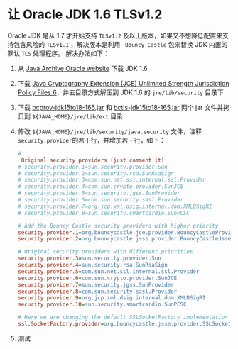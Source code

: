 # 让 Oracle JDK 1.6 TLSv1.2

Oracle JDK 是从 1.7 才开始支持 `TLSv1.2` 及以上版本，如果又不想降低配置来支持包含风险的 `TLSv1.1` ，解决版本是利用 ` Bouncy Castle` 包来替换 JDK 内置的默认 `TLS` 处理程序。
解决办法如下：

1. 从 [Java Archive Oracle website](https://www.oracle.com/java/technologies/javase-java-archive-javase6-downloads.html) 下载 JDK 1.6
2. 下载 [Java Cryptography Extension (JCE) Unlimited Strength Jurisdiction Policy Files 6](./assets/jce_policy-6.zip)，并去目录方式解压到 JDK 1.6 的 `jre/lib/security` 目录下
3. 下载 [bcprov-jdk15to18-165.jar](./assets/bcprov-jdk15to18-1.64.jar) 和 [bctls-jdk15to18-165.jar](./assets/bctls-jdk15to18-1.64.jar) 两个 jar 文件并拷贝到 `${JAVA_HOME}/jre/lib/ext` 目录
4. 修改 `${JAVA_HOME}/jre/lib/security/java.security` 文件，注释`security.provider`的若干行，并增加若干行，如下：

    ```ini
    #
     Original security providers (just comment it)
    # security.provider.1=sun.security.provider.Sun
    # security.provider.2=sun.security.rsa.SunRsaSign
    # security.provider.3=com.sun.net.ssl.internal.ssl.Provider
    # security.provider.4=com.sun.crypto.provider.SunJCE
    # security.provider.5=sun.security.jgss.SunProvider
    # security.provider.6=com.sun.security.sasl.Provider
    # security.provider.7=org.jcp.xml.dsig.internal.dom.XMLDSigRI
    # security.provider.8=sun.security.smartcardio.SunPCSC

    # Add the Bouncy Castle security providers with higher priority
    security.provider.1=org.bouncycastle.jce.provider.BouncyCastleProvider
    security.provider.2=org.bouncycastle.jsse.provider.BouncyCastleJsseProvider

    # Original security providers with different priorities
    security.provider.3=sun.security.provider.Sun
    security.provider.4=sun.security.rsa.SunRsaSign
    security.provider.5=com.sun.net.ssl.internal.ssl.Provider
    security.provider.6=com.sun.crypto.provider.SunJCE 
    security.provider.7=sun.security.jgss.SunProvider
    security.provider.8=com.sun.security.sasl.Provider
    security.provider.9=org.jcp.xml.dsig.internal.dom.XMLDSigRI
    security.provider.10=sun.security.smartcardio.SunPCSC

    # Here we are changing the default SSLSocketFactory implementation
    ssl.SocketFactory.provider=org.bouncycastle.jsse.provider.SSLSocketFactoryImpl
    ```

5. 测试
